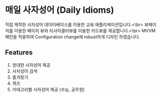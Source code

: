 # 매일 사자성어 (Daily Idioms)
직접 제작한 사자성어 데이터베이스를 이용한 교육 애플리케이션입니다.<\br>
뷰페이저를 이용한 페이지 뷰와 리사이클러뷰를 이용한 카드뷰를 제공합니다.<\br>
MVVM 패턴을 적용하여 Configuration change에 robust하게 디자인 하였습니다.

## Features
1. 방대한 사자성어 제공
2. 사자성어 검색
2. 즐겨찾기
3. 퀴즈
4. 카테고리별 사자성어 제공 (수능, 공무원)


